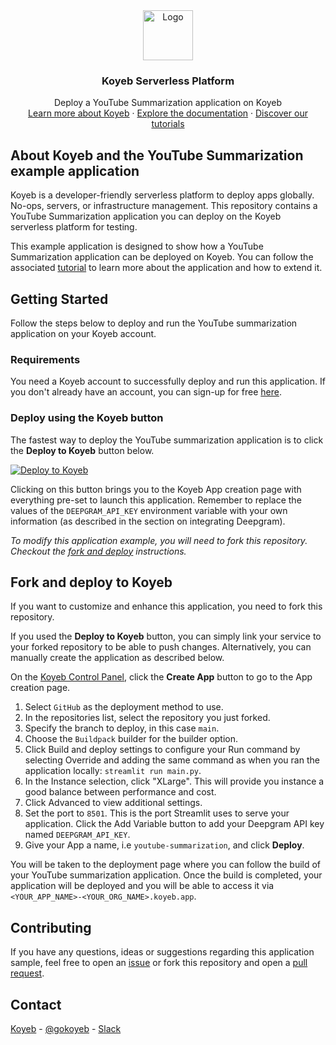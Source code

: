 <div align="center">
  <a href="https://koyeb.com">
    <img src="https://www.koyeb.com/static/images/icons/koyeb.svg" alt="Logo" width="80" height="80">
  </a>
  <h3 align="center">Koyeb Serverless Platform</h3>
  <p align="center">
    Deploy a YouTube Summarization application on Koyeb
    <br />
    <a href="https://koyeb.com">Learn more about Koyeb</a>
    ·
    <a href="https://koyeb.com/docs">Explore the documentation</a>
    ·
    <a href="https://koyeb.com/tutorials">Discover our tutorials</a>
  </p>
</div>


## About Koyeb and the YouTube Summarization example application

Koyeb is a developer-friendly serverless platform to deploy apps globally. No-ops, servers, or infrastructure management.  This repository contains a YouTube Summarization application you can deploy on the Koyeb serverless platform for testing.

This example application is designed to show how a YouTube Summarization application can be deployed on Koyeb.  You can follow the associated [tutorial](https://www.koyeb.com/tutorials/use-langchain-deepgram-and-mistral7b-to-build-a-youtube-video-summarization-app) to learn more about the application and how to extend it.

## Getting Started

Follow the steps below to deploy and run the YouTube summarization application on your Koyeb account.

### Requirements

You need a Koyeb account to successfully deploy and run this application. If you don't already have an account, you can sign-up for free [here](https://app.koyeb.com/auth/signup).

### Deploy using the Koyeb button

The fastest way to deploy the YouTube summarization application is to click the **Deploy to Koyeb** button below.

[![Deploy to Koyeb](https://www.koyeb.com/static/images/deploy/button.svg)](https://app.koyeb.com/deploy?name=youtube-summarization&type=git&repository=koyeb/example-youtube-summarization-langchain&branch=main&run_command=streamlit%20run%20main.py&env[PORT]=8501&env[DEEPGRAM_API_KEY]=REPLACE_ME&ports=8501;http;/)

Clicking on this button brings you to the Koyeb App creation page with everything pre-set to launch this application. Remember to replace the values of the `DEEPGRAM_API_KEY` environment variable with your own information (as described in the section on integrating Deepgram).

_To modify this application example, you will need to fork this repository. Checkout the [fork and deploy](#fork-and-deploy-to-koyeb) instructions._

## Fork and deploy to Koyeb

If you want to customize and enhance this application, you need to fork this repository.

If you used the **Deploy to Koyeb** button, you can simply link your service to your forked repository to be able to push changes.  Alternatively, you can manually create the application as described below.

On the [Koyeb Control Panel](//app.koyeb.com/apps), click the **Create App** button to go to the App creation page.

1. Select `GitHub` as the deployment method to use.
2. In the repositories list, select the repository you just forked.
3. Specify the branch to deploy, in this case `main`.
4. Choose the `Buildpack` builder for the builder option.
5. Click Build and deploy settings to configure your Run command by selecting Override and adding the same command as when you ran the application locally: `streamlit run main.py`.
6. In the Instance selection, click "XLarge". This will provide you instance a good balance between performance and cost.
7. Click Advanced to view additional settings.
8. Set the port to `8501`. This is the port Streamlit uses to serve your application.
Click the Add Variable button to add your Deepgram API key named `DEEPGRAM_API_KEY`.
9. Give your App a name, i.e `youtube-summarization`, and click **Deploy**.

You will be taken to the deployment page where you can follow the build of your YouTube summarization application. Once the build is completed, your application will be deployed and you will be able to access it via `<YOUR_APP_NAME>-<YOUR_ORG_NAME>.koyeb.app`.

## Contributing

If you have any questions, ideas or suggestions regarding this application sample, feel free to open an [issue](https://github.com/koyeb/example-youtube-summarization-langchain/issues) or fork this repository and open a [pull request](https://github.com/koyeb/example-youtube-summarization-langchain/pulls).

## Contact

[Koyeb](https://www.koyeb.com) - [@gokoyeb](https://twitter.com/gokoyeb) - [Slack](http://slack.koyeb.com/)
